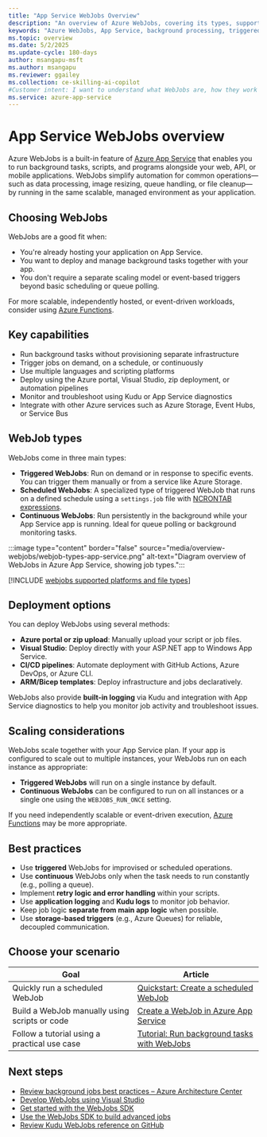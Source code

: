 ```yaml
---
title: "App Service WebJobs Overview"
description: "An overview of Azure WebJobs, covering its types, supported platforms, file types, scheduling with NCRONTAB expressions, deployment options, and benefits for background processing within Azure App Service."
keywords: "Azure WebJobs, App Service, background processing, triggered jobs, continuous jobs, NCRONTAB, deployment, Azure, technical overview"
ms.topic: overview
ms.date: 5/2/2025
ms.update-cycle: 180-days
author: msangapu-msft
ms.author: msangapu
ms.reviewer: ggailey
ms.collection: ce-skilling-ai-copilot
#Customer intent: I want to understand what WebJobs are, how they work with Azure App Service, and whether they’re the right solution for running background tasks in my app. I'm looking for guidance on supported platforms, types of jobs, deployment options, and how to get started or go deeper based on my use case.
ms.service: azure-app-service
---
```


# App Service WebJobs overview

Azure WebJobs is a built-in feature of [Azure App Service](overview.md) that enables you to run background tasks, scripts, and programs alongside your web, API, or mobile applications. WebJobs simplify automation for common operations—such as data processing, image resizing, queue handling, or file cleanup—by running in the same scalable, managed environment as your application.

## Choosing WebJobs

WebJobs are a good fit when:
- You're already hosting your application on App Service.
- You want to deploy and manage background tasks together with your app.
- You don't require a separate scaling model or event-based triggers beyond basic scheduling or queue polling.

For more scalable, independently hosted, or event-driven workloads, consider using [Azure Functions](../azure-functions/functions-overview.md).

## Key capabilities

- Run background tasks without provisioning separate infrastructure
- Trigger jobs on demand, on a schedule, or continuously
- Use multiple languages and scripting platforms
- Deploy using the Azure portal, Visual Studio, zip deployment, or automation pipelines
- Monitor and troubleshoot using Kudu or App Service diagnostics
- Integrate with other Azure services such as Azure Storage, Event Hubs, or Service Bus

## WebJob types

WebJobs come in three main types:

- **Triggered WebJobs**: Run on demand or in response to specific events. You can trigger them manually or from a service like Azure Storage.
- **Scheduled WebJobs**: A specialized type of triggered WebJob that runs on a defined schedule using a `settings.job` file with [NCRONTAB expressions](webjobs-create.md#ncrontab-expressions).
- **Continuous WebJobs**: Run persistently in the background while your App Service app is running. Ideal for queue polling or background monitoring tasks.

:::image type="content" border="false" source="media/overview-webjobs/webjob-types-app-service.png" alt-text="Diagram overview of WebJobs in Azure App Service, showing job types.":::

[!INCLUDE [webjobs supported platforms and file types](./includes/webjobs-create/webjobs-supported-platforms.md)]

## Deployment options

You can deploy WebJobs using several methods:

- **Azure portal or zip upload**: Manually upload your script or job files.
- **Visual Studio**: Deploy directly with your ASP.NET app to Windows App Service.
- **CI/CD pipelines**: Automate deployment with GitHub Actions, Azure DevOps, or Azure CLI.
- **ARM/Bicep templates**: Deploy infrastructure and jobs declaratively.

WebJobs also provide **built-in logging** via Kudu and integration with App Service diagnostics to help you monitor job activity and troubleshoot issues.

## Scaling considerations

WebJobs scale together with your App Service plan. If your app is configured to scale out to multiple instances, your WebJobs run on each instance as appropriate:
- **Triggered WebJobs** will run on a single instance by default.
- **Continuous WebJobs** can be configured to run on all instances or a single one using the `WEBJOBS_RUN_ONCE` setting.

If you need independently scalable or event-driven execution, [Azure Functions](../azure-functions/functions-overview.md) may be more appropriate.

## Best practices

- Use **triggered** WebJobs for improvised or scheduled operations.
- Use **continuous** WebJobs only when the task needs to run constantly (e.g., polling a queue).
- Implement **retry logic and error handling** within your scripts.
- Use **application logging** and **Kudu logs** to monitor job behavior.
- Keep job logic **separate from main app logic** when possible.
- Use **storage-based triggers** (e.g., Azure Queues) for reliable, decoupled communication.


## Choose your scenario

| Goal | Article |
|------|---------|
| Quickly run a scheduled WebJob | [Quickstart: Create a scheduled WebJob](quickstart-webjobs.md) |
| Build a WebJob manually using scripts or code | [Create a WebJob in Azure App Service](webjobs-create.md) |
| Follow a tutorial using a practical use case | [Tutorial: Run background tasks with WebJobs](tutorial-webjobs.md) |

## <a name="NextSteps"></a> Next steps

- [Review background jobs best practices – Azure Architecture Center](/azure/architecture/best-practices/background-jobs)
- [Develop WebJobs using Visual Studio](webjobs-dotnet-deploy-vs.md)
- [Get started with the WebJobs SDK](webjobs-sdk-get-started.md)
- [Use the WebJobs SDK to build advanced jobs](webjobs-sdk-how-to.md)
- [Review Kudu WebJobs reference on GitHub](https://github.com/projectkudu/kudu/wiki/WebJobs)